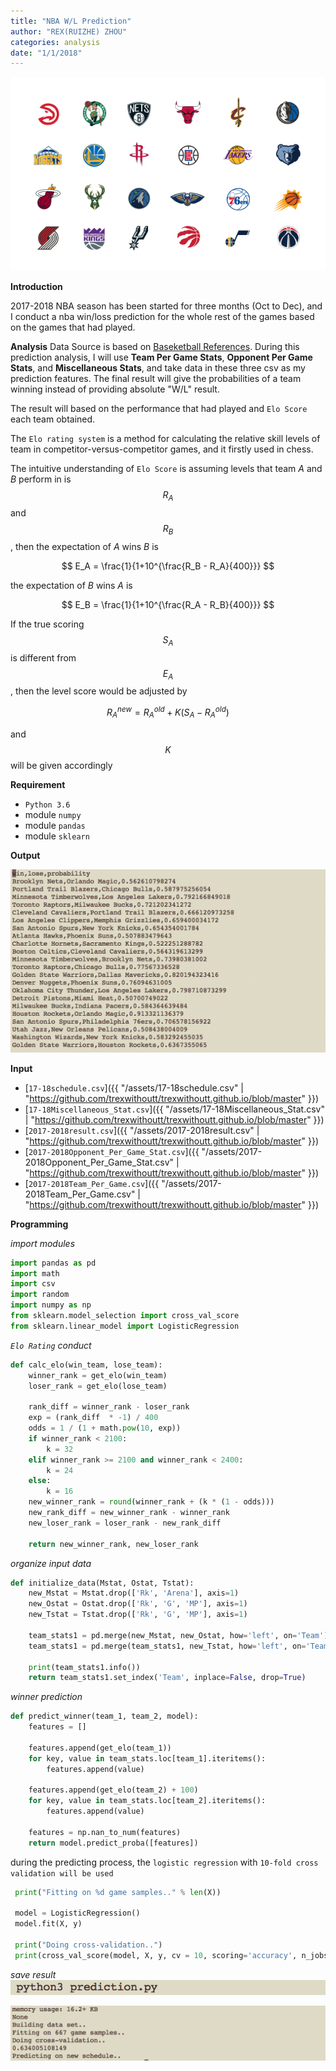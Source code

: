 ```yaml
---
title: "NBA W/L Prediction"
author: "REX(RUIZHE) ZHOU"
categories: analysis
date: "1/1/2018"
---
```

<script type="text/javascript" async  src="https://cdnjs.cloudflare.com/ajax/libs/mathjax/2.7.1/MathJax.js?config=TeX-MML-AM_CHTML">
</script>

<img src="/assets/nba.png" class="fit image"> 

**Introduction**

2017-2018 NBA season has been started for three months (Oct to Dec), and I conduct a nba win/loss prediction for the
whole rest of the games based on the games that had played. 

**Analysis**
Data Source is based on [Baseketball References](https://www.basketball-reference.com/). During this prediction analysis, I will use **Team Per Game Stats**, **Opponent Per Game Stats**, and **Miscellaneous Stats**, and take data in these three csv as my prediction features. The final result will give the probabilities of a team winning instead of providing absolute "W/L" result.

The result will based on the performance that had played and `Elo Score` each team obtained.

The `Elo rating system` is a method for calculating the relative skill levels of team in competitor-versus-competitor games, and it firstly used in chess. 

The intuitive understanding of `Elo Score` is assuming levels that team *A* and *B* perform in is $$R_A$$ and $$R_B$$, then the expectation of *A* wins *B* is

$$
E_A = \frac{1}{1+10^{\frac{R_B - R_A}{400}}}
$$

the expectation of *B* wins *A* is

$$
E_B = \frac{1}{1+10^{\frac{R_A - R_B}{400}}}
$$

If the true scoring $$S_A$$ is different from $$E_A$$, then the level score would be adjusted by

$$
R_A^{new} = R_A^{old} + K(S_A - R_A^{old})
$$

and $$K$$ will be given accordingly

**Requirement**

- `Python 3.6`
- module `numpy`
- module `pandas`
- module `sklearn`

**Output**

<img src="/assets/nba_predict.png" class="fit image"> 

**Input**

* [`17-18schedule.csv`]({{ "/assets/17-18schedule.csv" | "https://github.com/trexwithoutt/trexwithoutt.github.io/blob/master" }})
* [`17-18Miscellaneous_Stat.csv`]({{ "/assets/17-18Miscellaneous_Stat.csv" | "https://github.com/trexwithoutt/trexwithoutt.github.io/blob/master" }})
* [`2017-2018result.csv`]({{ "/assets/2017-2018result.csv" | "https://github.com/trexwithoutt/trexwithoutt.github.io/blob/master" }})
* [`2017-2018Opponent_Per_Game_Stat.csv`]({{ "/assets/2017-2018Opponent_Per_Game_Stat.csv" | "https://github.com/trexwithoutt/trexwithoutt.github.io/blob/master" }})
* [`2017-2018Team_Per_Game.csv`]({{ "/assets/2017-2018Team_Per_Game.csv" | "https://github.com/trexwithoutt/trexwithoutt.github.io/blob/master" }})

**Programming**

*import modules*

```python
import pandas as pd
import math
import csv
import random
import numpy as np
from sklearn.model_selection import cross_val_score
from sklearn.linear_model import LogisticRegression
```

*`Elo Rating` conduct*

```python
def calc_elo(win_team, lose_team):
    winner_rank = get_elo(win_team)
    loser_rank = get_elo(lose_team)

    rank_diff = winner_rank - loser_rank
    exp = (rank_diff  * -1) / 400
    odds = 1 / (1 + math.pow(10, exp))
    if winner_rank < 2100:
        k = 32
    elif winner_rank >= 2100 and winner_rank < 2400:
        k = 24
    else:
        k = 16
    new_winner_rank = round(winner_rank + (k * (1 - odds)))
    new_rank_diff = new_winner_rank - winner_rank
    new_loser_rank = loser_rank - new_rank_diff

    return new_winner_rank, new_loser_rank
```

*organize input data*

```python
def initialize_data(Mstat, Ostat, Tstat):
    new_Mstat = Mstat.drop(['Rk', 'Arena'], axis=1)
    new_Ostat = Ostat.drop(['Rk', 'G', 'MP'], axis=1)
    new_Tstat = Tstat.drop(['Rk', 'G', 'MP'], axis=1)

    team_stats1 = pd.merge(new_Mstat, new_Ostat, how='left', on='Team')
    team_stats1 = pd.merge(team_stats1, new_Tstat, how='left', on='Team')

    print(team_stats1.info())
    return team_stats1.set_index('Team', inplace=False, drop=True)
```

*winner prediction*

```python
def predict_winner(team_1, team_2, model):
    features = []

    features.append(get_elo(team_1))
    for key, value in team_stats.loc[team_1].iteritems():
        features.append(value)

    features.append(get_elo(team_2) + 100)
    for key, value in team_stats.loc[team_2].iteritems():
        features.append(value)

    features = np.nan_to_num(features)
    return model.predict_proba([features])

```

during the predicting process, the `logistic regression` with `10-fold cross validation will be used`

```python
 print("Fitting on %d game samples.." % len(X))

 model = LogisticRegression()
 model.fit(X, y)

 print("Doing cross-validation..")
 print(cross_val_score(model, X, y, cv = 10, scoring='accuracy', n_jobs=-1).mean())

```

*save result*
<img src="/assets/nba_running.png" class="fit image"> 

<img src="/assets/nba_having.png" class="fit image"> 


